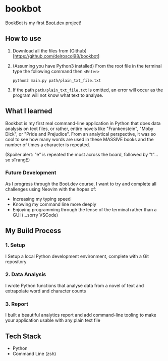 # bookbot

BookBot is my first [Boot.dev](https://www.boot.dev) project!

## How to use

1. Download all the files from (Github)[https://github.com/delroscol98/bookbot]
2. (Assuming you have Python3 installed) From the root file in the terminal type the following command then `<Enter>`

    ```python3 main.py path/plain_txt_file.txt```

3. If the path `path/plain_txt_file.txt` is omitted, an error will occur as the program will not know what text to analyse.

## What I learned

Bookbot is my first real command-line application in Python that does data analysis on text files, or rather, entire novels like "Frankenstein", "Moby Dick", or "Pride and Prejudice".
From an analytical perspective, it was so cool to see how many words are used in these MASSIVE books and the number of times a character is repeated.

(Spoiler alert: "e" is repeated the most across the board, followed by "t"... so sTrangE)

### Future Development

As I progress through the Boot.dev course, I want to try and complete all challenges using Neovim with the hopes of:
- Increasing my typing speed
- Knowing my command line more deeply
- Enjoying programming through the lense of the terminal rather than a GUI (...sorry VSCode)

## My Build Process

### 1. Setup

I Setup a local Python development environment, complete with a Git repository

### 2. Data Analysis

I wrote Python functions that analyse data from a novel of text and extrapolate word and character counts

### 3. Report

I built a beautiful analytics report and add command-line tooling to make your application usable with any plain text file

## Tech Stack

- Python
- Command Line (zsh)
